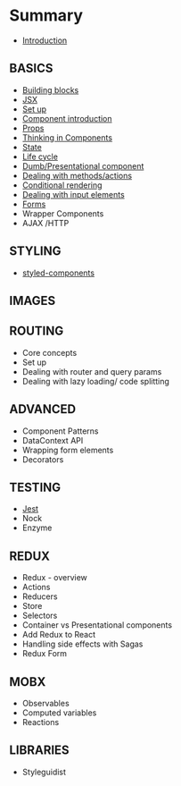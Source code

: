 # Summary

* [Introduction](README.md)

## BASICS

* [Building blocks](building-blocks.md)
* [JSX](jsx.md)
* [Set up](set-up.md)
* [Component introduction](your-first-component.md)
* [Props](props.md)
* [Thinking in Components](thinking-in-components.md)
* [State](state.md)
* [Life cycle](life-cycle.md)
* [Dumb/Presentational component](dumbpresentational-component.md)
* [Dealing with methods/actions](dealing-with-methodsactions.md)
* [Conditional rendering](conditional-rendering.md)
* [Dealing with input elements](dealing-with-input-elements.md)
* [Forms](forms.md)
* Wrapper Components
* AJAX /HTTP

## STYLING

* [styled-components](styled-components.md)

## IMAGES

## ROUTING

* Core concepts
* Set up
* Dealing with router and query params
* Dealing with lazy loading/ code splitting

## ADVANCED

* Component Patterns
* DataContext API
* Wrapping form elements
* Decorators

## TESTING

* [Jest](testing/testing.md)
* Nock
* Enzyme

## REDUX

* Redux - overview
* Actions
* Reducers
* Store
* Selectors
* Container vs Presentational components
* Add Redux to React
* Handling side effects with Sagas
* Redux Form

## MOBX

* Observables
* Computed variables
* Reactions

## LIBRARIES

* Styleguidist

